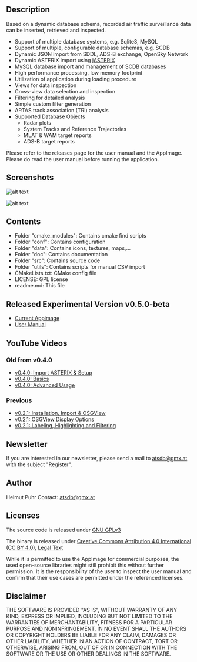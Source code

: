 ## Description
Based on a dynamic database schema, recorded air traffic surveillance data can be inserted, retrieved and inspected.

- Support of multiple database systems, e.g. Sqlite3, MySQL
- Support of multiple, configurable database schemas, e.g. SCDB
- Dynamic JSON import from SDDL, ADS-B exchange, OpenSky Network
- Dynamic ASTERIX import using [jASTERIX](https://github.com/hpuhr/jASTERIX)
- MySQL database import and management of SCDB databases
- High performance processing, low memory footprint
- Utilization of application during loading procedure
- Views for data inspection
- Cross-view data selection and inspection
- Filtering for detailed analysis
- Simple custom filter generation
- ARTAS track association (TRI) analysis
- Supported Database Objects
  - Radar plots
  - System Tracks and Reference Trajectories
  - MLAT & WAM target reports
  - ADS-B target reports

Please refer to the releases page for the user manual and the AppImage. Please do read the user manual before running the application.

## Screenshots

![alt text](https://github.com/hpuhr/ATSDB/blob/v0.5.0-beta/doc/screenshots/app_ss1.png)

![alt text](https://github.com/hpuhr/ATSDB/blob/v0.5.0-beta/doc/screenshots/app_ss2.png)

## Contents

- Folder "cmake_modules": Contains cmake find scripts
- Folder "conf": Contains configuration
- Folder "data": Contains icons, textures, maps,...
- Folder "doc": Contains documentation
- Folder "src": Contains source code
- Folder "utils": Contains scripts for manual CSV import
- CMakeLists.txt: CMake config file
- LICENSE: GPL license
- readme.md: This file

## Released Experimental Version v0.5.0-beta
- [Current Appimage](https://github.com/hpuhr/ATSDB/releases/download/v0.5.0-beta/ATSDB_v0.5.0-x86_64.AppImage)
- [User Manual](https://github.com/hpuhr/ATSDB/releases/download/v0.5.0-beta/user_manual_v0.5.0.pdf)

## YouTube Videos
### Old from v0.4.0
- [v0.4.0: Import ASTERIX & Setup](https://youtu.be/QIMVb9HNBJc)
- [v0.4.0: Basics](https://youtu.be/ny47qrBlyfM)
- [v0.4.0: Advanced Usage](https://youtu.be/_L65VO8TsyE)

### Previous
- [v0.2.1: Installation, Import & OSGView](https://youtu.be/hptJHQ5D9hs)
- [v0.2.1: OSGView Display Options](https://youtu.be/vEoT88RGLQo)
- [v0.2.1: Labeling, Highlighting and Filtering](https://youtu.be/2ewXrWU7KUE)


## Newsletter
If you are interested in our newsletter, please send a mail to atsdb@gmx.at with the subject "Register".

## Author
Helmut Puhr
Contact: atsdb@gmx.at

## Licenses
The source code is released under [GNU GPLv3](https://www.gnu.org/licenses/gpl-3.0.en.html)

The binary is released under [Creative Commons Attribution 4.0 International (CC BY 4.0)](https://creativecommons.org/licenses/by/4.0/), [Legal Text](https://creativecommons.org/licenses/by/4.0/legalcode)

While it is permitted to use the AppImage for commercial purposes, the used open-source libraries might still prohibit this without further permission. It is the responsibility of the user to inspect the user manual and confirm that their use cases are permitted under the referenced licenses.

Disclaimer
----------

THE SOFTWARE IS PROVIDED "AS IS", WITHOUT WARRANTY OF ANY KIND, EXPRESS OR IMPLIED, INCLUDING BUT NOT LIMITED TO THE WARRANTIES OF MERCHANTABILITY, FITNESS FOR A PARTICULAR PURPOSE AND NONINFRINGEMENT. IN NO EVENT SHALL THE AUTHORS OR COPYRIGHT HOLDERS BE LIABLE FOR ANY CLAIM, DAMAGES OR OTHER LIABILITY, WHETHER IN AN ACTION OF CONTRACT, TORT OR OTHERWISE, ARISING FROM, OUT OF OR IN CONNECTION WITH THE SOFTWARE OR THE USE OR OTHER DEALINGS IN THE SOFTWARE.


